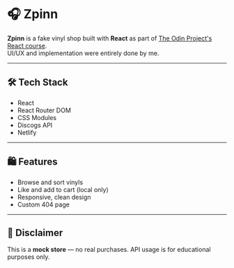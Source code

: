 # 🎧 Zpinn

**Zpinn** is a fake vinyl shop built with **React** as part of [The Odin Project's React course](https://www.theodinproject.com/paths/full-stack-javascript/courses/react).  
UI/UX and implementation were entirely done by me.

---

## 🛠️ Tech Stack
- React
- React Router DOM
- CSS Modules
- Discogs API
- Netlify

---

## 🛍️ Features
- Browse and sort vinyls
- Like and add to cart (local only)
- Responsive, clean design
- Custom 404 page

---

## 🚫 Disclaimer
This is a **mock store** — no real purchases. API usage is for educational purposes only.
